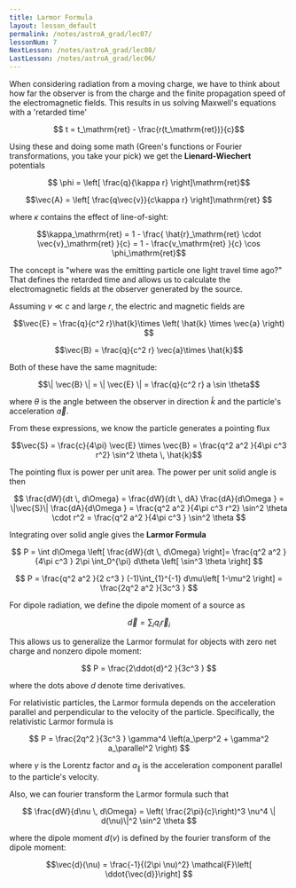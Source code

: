 ```yaml
---
title: Larmor Formula
layout: lesson_default
permalink: /notes/astroA_grad/lec07/
lessonNum: 7
NextLesson: /notes/astroA_grad/lec08/
LastLesson: /notes/astroA_grad/lec06/
---
```



When considering radiation from a moving charge, we have to think about how far the observer is from the charge and the finite propagation speed of the electromagnetic fields. This results in us solving Maxwell's equations with a 'retarded time'

$$ t = t_\mathrm{ret} - \frac{r(t_\mathrm{ret})}{c}$$

Using these and doing some math (Green's functions or Fourier transformations, you take your pick) we get the **Lienard-Wiechert** potentials

$$ \phi = \left[ \frac{q}{\kappa r} \right]\mathrm{ret}$$

$$\vec{A} = \left[ \frac{q\vec{v}}{c\kappa r} \right]\mathrm{ret} $$

where $\kappa$ contains the effect of line-of-sight:

$$\kappa_\mathrm{ret} = 1 - \frac{ \hat{r}_\mathrm{ret} \cdot \vec{v}_\mathrm{ret} }{c}
= 1 - \frac{v_\mathrm{ret} }{c} \cos \phi_\mathrm{ret}$$

The concept is "where was the emitting particle one light travel time ago?" That defines the retarded time and allows us to calculate the electromagnetic fields at the observer generated by the source.

Assuming $v \ll c$ and large $r$, the electric and magnetic fields are

$$\vec{E} = \frac{q}{c^2 r}\hat{k}\times \left( \hat{k} \times \vec{a} \right) $$

$$\vec{B} = \frac{q}{c^2 r} \vec{a}\times \hat{k}$$

Both of these have the same magnitude:

$$\| \vec{B} \| = \| \vec{E} \|  = \frac{q}{c^2 r} a \sin \theta$$

where $\theta$ is the angle between the observer in direction $\hat{k}$ and the particle's acceleration $\vec{a}$.

From these expressions, we know the particle generates a pointing flux

$$\vec{S} = \frac{c}{4\pi} \vec{E}  \times \vec{B} = \frac{q^2 a^2 }{4\pi c^3 r^2} \sin^2 \theta \, \hat{k}$$

The pointing flux is power per unit area. The power per unit solid angle is then

$$ \frac{dW}{dt \, d\Omega} = \frac{dW}{dt \, dA} \frac{dA}{d\Omega } = \|\vec{S}\| \frac{dA}{d\Omega } = \frac{q^2 a^2 }{4\pi c^3 r^2} \sin^2 \theta \cdot r^2
= \frac{q^2 a^2 }{4\pi c^3 } \sin^2 \theta $$

Integrating over solid angle gives the **Larmor Formula**

$$ P = \int d\Omega \left[ \frac{dW}{dt \, d\Omega} \right]= \frac{q^2 a^2 }{4\pi c^3 } 2\pi \int_0^{\pi} d\theta \left[ \sin^3 \theta \right] $$

$$ P = \frac{q^2 a^2 }{2 c^3 }  (-1)\int_{1}^{-1} d\mu\left[ 1-\mu^2 \right] = \frac{2q^2 a^2 }{3c^3 }  $$

For dipole radiation, we define the dipole moment of a source as

$$\vec{d} = \sum_i q_i \vec{r}_i $$

This allows us to generalize the Larmor formulat for objects with zero net charge and nonzero dipole moment:

$$ P = \frac{2\ddot{d}^2 }{3c^3 }  $$

where the dots above $d$ denote time derivatives.

For relativistic particles, the Larmor formula depends on the acceleration parallel and perpendicular to the velocity of the particle. Specifically, the relativistic Larmor formula is

$$ P = \frac{2q^2 }{3c^3 } \gamma^4 \left(a_\perp^2 + \gamma^2 a_\parallel^2 \right) $$

where $\gamma$ is the Lorentz factor and $a_\parallel$ is the acceleration component parallel to the particle's velocity.

Also, we can fourier transform the Larmor formula such that

$$ \frac{dW}{d\nu \, d\Omega} = \left( \frac{2\pi}{c}\right)^3 \nu^4 \| d(\nu)\|^2 \sin^2 \theta $$

where the dipole moment $d(\nu)$ is defined by the fourier transform of the dipole moment:

$$\vec{d}(\nu) = \frac{-1}{(2\pi \nu)^2} \mathcal{F}\left[ \ddot{\vec{d}}\right]  $$
